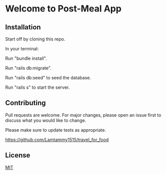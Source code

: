 # Welcome to Post-Meal App


## Installation

Start off by cloning this repo. 

In your terminal:

Run "bundle install".

Run "rails db:migrate". 

Run "rails db:seed" to seed the database. 

Run "rails s" to start the server. 


## Contributing
Pull requests are welcome. For major changes, please open an issue first to discuss what you would like to change.

Please make sure to update tests as appropriate.

https://github.com/Lamtammy1515/travel_for_food


## License
[MIT](https://github.com/Lamtammy1515/PostMeal_Client/blob/main/LICENSE.md)



